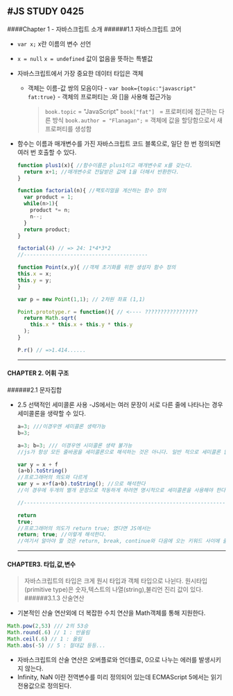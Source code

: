 #JS STUDY 0425
----
####Chapter 1 - 자바스크립트 소개
######1.1 자바스크립트 코어
* `var x;` x란 이름의 변수 선언
* `x = null` `x = undefined` 값이 없음을 뜻하는 특별값
* 자바스크립트에서 가장 중요한 데이터 타입은 객체
  * 객체는 이름-값 쌍의 모음이다
  \- `var book={topic:"javascript"  fat:true}`
  \- 객체의 프로퍼티는 .와 []을 사용해 접근가능
      > `book.topic` = "JavaScript"
        `book["fat"] ` = 프로퍼티에 접근하는 다른 방식
        `book.author = "Flanagan";` = 객체에 값을 할당함으로서 새 프로퍼티를 생성함

* 함수는 이름과 매개변수를 가진 자바스크립트 코드 블록으로, 일단 한 번 정의되면 여러 번 호출할 수 있다.
  ```js
  function plus1(x){ //함수이름은 plus1이고 매개변수로 x를 갖는다.
    return x+1; //매개변수로 전달받은 값에 1을 더해서 반환한다.
  }

  function factorial(n){ //팩토리얼을 계산하는 함수 정의
    var product = 1;
    while(n>1){
      product *= n;
      n--;
    }
    return product;
  }

  factorial(4) // => 24: 1*4*3*2
  //----------------------------------------

  function Point(x,y){ //객체 초기화를 위한 생성자 함수 정의
  this.x = x;
  this.y = y;
  }

  var p = new Point(1,1); // 2차원 좌표 (1,1)

  Point.prototype.r = function(){ // <---- ?????????????????
    return Math.sqrt(
      this.x * this.x + this.y * this.y
    );
  }

  P.r() // =>1.414......
  ```

  ------------
#### CHAPTER 2. 어휘 구조
######2.1 문자집합
* 2.5 선택적인 세미콜론 사용
  \-JS에서는  여러 문장이 서로 다른 줄에 나타나는 경우 세미콜론을 생략할 수 있다.
    ```js
    a=3; ///이경우엔 세미콜론 생략가능
    b=3;

    a=3; b=3; /// 이경우엔 시미콜론 생략 불가능
    //js가 항상 모든 줄바꿈을 세미콜론으로 해석하는 것은 아니다. 일반 적으로 세미콜론 없이 코드를 해석할 수 없는 경우에만 줄바꿈을 세미콜론으로 해석한다.
    ```

    ```js
    var y = x + f
    (a+b).toString()
    //프로그래머의 의도와 다르게
    var y = x+f(a+b).toString(); //으로 해석한다
    //이 경우에 두개의 별개 문장으로 작동하게 하려면 명시적으로 세미콜론을 사용해야 한다.

    //--------------------------------------------------------------------

    return
    true;
    //프로그래머의 의도가 return true; 였다면 JS에서는
    return; true; //이렇게 해석한다.
    //여기서 알아야 할 것은 return, break, continue와 다음에 오는 키워드 사이에 줄바꿈을 하면 안된다
    ```

    ------------------------
#### CHAPTER3. 타입,값,변수
>자바스크립트의 타입은 크게 원시 타입과 객체 타입으로 나뉜다.
원시타입(primitive type)은 숫자,텍스트의 나열(string),불리언 진리 값이 있다.
######3.1.3 산술연산
  * 기본적인 산술 연산외에 더 복잡한 수치 연산을 Math객체를 통해 지원한다.
  ```js
  Math.pow(2,53) /// 2의 53승
  Math.round(.6) // 1 : 반올림
  Math.ceil(.6) // 1 : 올림
  Math.abs(-5) // 5 : 절대값 등등...
  ```
  * 자바스크립트의 산술 연산은 오버플로와 언더플로, 0으로 나누는 에러를 발생시키지 않는다.
  * Infinity, NaN 이란 전역변수를 미리 정의되어 있는데 ECMAScript 5에서는 읽기 전용값으로 정의된다.

